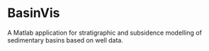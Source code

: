 # BasinVis
A Matlab application for stratigraphic and subsidence modelling of sedimentary basins based on well data.
